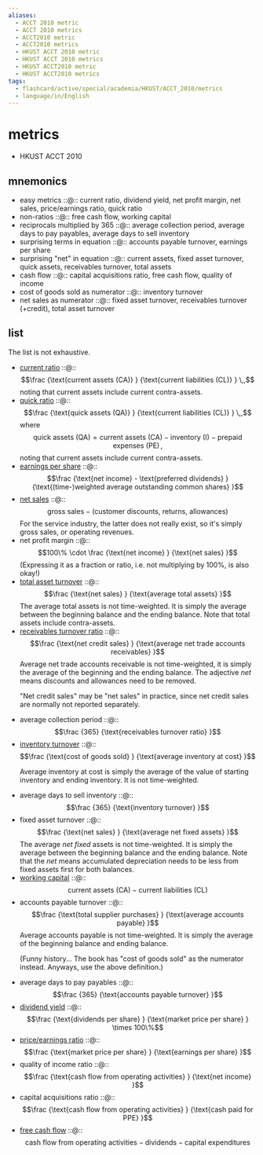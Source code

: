 ```yaml
---
aliases:
  - ACCT 2010 metric
  - ACCT 2010 metrics
  - ACCT2010 metric
  - ACCT2010 metrics
  - HKUST ACCT 2010 metric
  - HKUST ACCT 2010 metrics
  - HKUST ACCT2010 metric
  - HKUST ACCT2010 metrics
tags:
  - flashcard/active/special/academia/HKUST/ACCT_2010/metrics
  - language/in/English
---
```


# metrics

- HKUST ACCT 2010

## mnemonics

- easy metrics ::@:: current ratio, dividend yield, net profit margin, net sales, price/earnings ratio, quick ratio <!--SR:!2025-01-21,28,282!2025-02-20,52,302-->
- non-ratios ::@:: free cash flow, working capital <!--SR:!2025-03-12,72,322!2025-03-13,73,322-->
- reciprocals multiplied by 365 ::@:: average collection period, average days to pay payables, average days to sell inventory <!--SR:!2025-03-07,67,319!2025-02-18,50,302-->
- surprising terms in equation ::@:: accounts payable turnover, earnings per share <!--SR:!2025-02-04,39,296!2025-03-14,74,322-->
- surprising "net" in equation ::@:: current assets, fixed asset turnover, quick assets, receivables turnover, total assets <!--SR:!2025-01-31,38,299!2025-02-18,50,302-->
- cash flow ::@:: capital acquisitions ratio, free cash flow, quality of income <!--SR:!2025-01-21,28,282!2025-02-17,49,299-->
- cost of goods sold as numerator ::@:: inventory turnover <!--SR:!2025-01-21,30,279!2025-02-12,46,290-->
- net sales as numerator ::@:: fixed asset turnover, receivables turnover (+credit), total asset turnover <!--SR:!2025-01-21,30,282!2025-01-21,28,282-->

## list

The list is not exhaustive.

- [current ratio](../../../../general/current%20ratio.md) ::@:: $$\frac {\text{current assets (CA)} } {\text{current liabilities (CL)} } \,,$$ noting that current assets include current contra-assets. <!--SR:!2025-03-08,68,322!2025-01-31,38,302-->
- [quick ratio](../../../../general/quick%20ratio.md#formula) ::@:: $$\frac {\text{quick assets (QA)} } {\text{current liabilities (CL)} } \,,$$ where $$\text{quick assets (QA)} = \text{current assets (CA)} - \text{inventory (I)} - \text{prepaid expenses (PE)} \,,$$ noting that current assets include current contra-assets. <!--SR:!2025-03-11,71,322!2025-03-05,66,316-->
- [earnings per share](../../../../general/earnings%20per%20share.md) ::@:: $$\frac {\text{net income} - \text{preferred dividends} } {\text{(time-)weighted average outstanding common shares} }$$ <!--SR:!2025-02-20,52,302!2025-01-18,28,279-->
- [net sales](../../../../general/sales%20(accounting).md#gross%20sales%20and%20net%20sales) ::@:: $${\text{gross sales} }-{\text{(customer discounts, returns, allowances)} }$$ For the service industry, the latter does not really exist, so it's simply gross sales, or operating revenues. <!--SR:!2025-03-05,66,310!2025-01-31,38,302-->
- net profit margin ::@:: $$100\% \cdot \frac {\text{net income} } {\text{net sales} }$$ (Expressing it as a fraction or ratio, i.e. not multiplying by 100%, is also okay!) <!--SR:!2025-02-21,53,302!2025-03-09,69,322-->
- [total asset turnover](../../../../general/asset%20turnover.md) ::@:: $$\frac {\text{net sales} } {\text{average total assets} }$$ The average total assets is not time-weighted. It is simply the average between the beginning balance and the ending balance. Note that total assets include contra-assets. <!--SR:!2025-02-20,52,302!2025-02-17,49,302-->
- [receivables turnover ratio](../../../../general/receivables%20turnover%20ratio.md) ::@:: $$\frac {\text{net credit sales} } {\text{average net trade accounts receivables} }$$ Average net trade accounts receivable is not time-weighted, it is simply the average of the beginning and the ending balance. The adjective _net_ means discounts and allowances need to be removed. <p> "Net credit sales" may be "net sales" in practice, since net credit sales are normally not reported separately. <!--SR:!2025-03-18,63,256!2025-01-31,38,302-->
- average collection period ::@:: $$\frac {365} {\text{receivables turnover ratio} }$$ <!--SR:!2025-03-11,71,322!2025-03-10,70,322-->
- [inventory turnover](../../../../general/inventory%20turnover.md) ::@:: $$\frac {\text{cost of goods sold} } {\text{average inventory at cost} }$$ <p> Average inventory at cost is simply the average of the value of starting inventory and ending inventory. It is not time-weighted. <!--SR:!2025-01-31,38,302!2025-03-25,69,262-->
- average days to sell inventory ::@:: $$\frac {365} {\text{inventory turnover} }$$ <!--SR:!2025-03-11,71,322!2025-03-08,68,322-->
- fixed asset turnover ::@:: $$\frac {\text{net sales} } {\text{average net fixed assets} }$$ The average _net fixed_ assets is not time-weighted. It is simply the average between the beginning balance and the ending balance. Note that the _net_ means accumulated depreciation needs to be less from fixed assets first for both balances. <!--SR:!2025-01-28,13,242!2025-03-12,72,322-->
- [working capital](../../../../general/working%20capital.md) ::@:: $$\text{current assets (CA)} - \text{current liabilities (CL)}$$ <!--SR:!2025-03-07,67,319!2025-02-19,51,302-->
- accounts payable turnover ::@:: $$\frac {\text{total supplier purchases} } {\text{average accounts payable} }$$ Average accounts payable is not time-weighted. It is simply the average of the beginning balance and ending balance. <p> (Funny history... The book has "cost of goods sold" as the numerator instead. Anyways, use the above definition.) <!--SR:!2025-01-18,28,276!2025-02-21,53,302-->
- average days to pay payables ::@:: $$\frac {365} {\text{accounts payable turnover} }$$ <!--SR:!2025-02-12,46,290!2025-03-10,70,322-->
- [dividend yield](../../../../general/dividend%20yield.md) ::@:: $$\frac {\text{dividends per share} } {\text{market price per share} } \times 100\%$$ <!--SR:!2025-01-19,29,282!2025-01-24,34,282-->
- [price/earnings ratio](../../../../general/price–earnings%20ratio.md) ::@:: $$\frac {\text{market price per share} } {\text{earnings per share} }$$ <!--SR:!2025-03-09,69,322!2025-03-10,70,322-->
- quality of income ratio ::@:: $$\frac {\text{cash flow from operating activities} } {\text{net income} }$$ <!--SR:!2025-02-19,51,302!2025-03-13,73,322-->
- capital acquisitions ratio ::@:: $$\frac {\text{cash flow from operating activities} } {\text{cash paid for PPE} }$$ <!--SR:!2025-03-14,74,322!2025-02-13,36,302-->
- [free cash flow](../../../../general/free%20cash%20flow.md) ::@:: $$\text{cash flow from operating activities} - \text{dividends} - \text{capital expenditures}$$ <!--SR:!2025-03-12,72,322!2025-01-31,38,302-->
